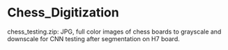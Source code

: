 # Chess_Digitization

chess_testing.zip: JPG, full color images of chess boards to grayscale and downscale for CNN testing after segmentation on H7 board.
